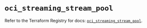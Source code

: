 # `oci_streaming_stream_pool`

Refer to the Terraform Registry for docs: [`oci_streaming_stream_pool`](https://registry.terraform.io/providers/hashicorp/oci/7.19.0/docs/resources/streaming_stream_pool).

